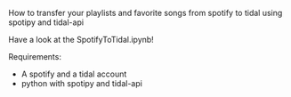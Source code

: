 How to transfer your playlists and favorite songs from spotify to tidal using spotipy and tidal-api 

Have a look at the SpotifyToTidal.ipynb!

Requirements:
- A spotify and a tidal account
- python with spotipy and tidal-api
